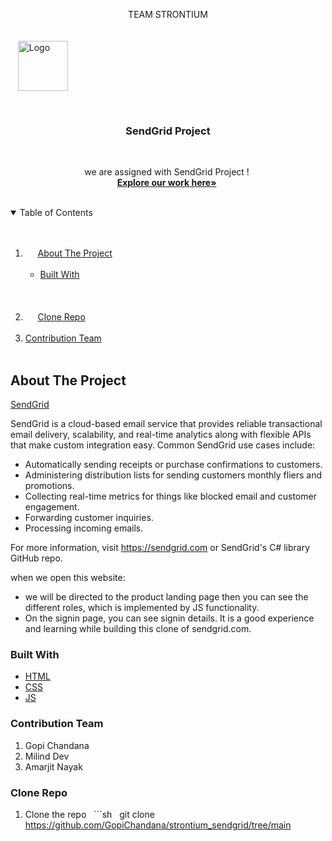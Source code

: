
<br />
<p align="center">
  <div align="center">TEAM STRONTIUM <br/><br/> </div>
    <img align="center"src="https://th.bing.com/th/id/OIP.GMwvQOnyX8hDhLQjsGNa8QHaFP?w=226&h=180&c=7&o=5&dpr=1.25&pid=1.7" alt="Logo" width="80" height="80">
 

  <h3 align="center">SendGrid Project</h3>

  <p align="center">
    we are assigned with SendGrid Project !
    <br />
    <a href="https://github.com/GopiChandana/strontium_sendgrid/tree/main"><strong>Explore our work here»</strong></a>
    <br />
   
  </p>
</p>




<details open="open">
  <summary>Table of Contents</summary>
  <ol>
    <li>
      <a href="#about-the-project">About The Project</a>
      <ul>
        <li><a href="#built-with">Built With</a></li>
      </ul>
    </li>
    <li>
      <a href="#Clone">Clone Repo</a>
    </li>
    <li>
 <a href="#Contribution">Contribution Team</a> 
 </li>
    
  </ol>
</details>




## About The Project

[SendGrid](https://sendgrid.com/)

SendGrid is a cloud-based email service that provides reliable transactional email delivery, scalability, and real-time analytics along with flexible APIs that make custom integration easy. Common SendGrid use cases include:

* Automatically sending receipts or purchase confirmations to customers.
* Administering distribution lists for sending customers monthly fliers and promotions.
* Collecting real-time metrics for things like blocked email and customer engagement.
* Forwarding customer inquiries.
* Processing incoming emails.

For more information, visit https://sendgrid.com or SendGrid's C# library GitHub repo.

when we open this website:
* we will be directed to the product landing page then you can see the different roles, which is implemented by JS functionality.
* On the signin page, you can see signin details.
It is a good experience and learning while building this clone of sendgrid.com.



### Built With


* [HTML](https://html.com)
* [CSS](https://css.com)
* [JS](https://javascript.com)

### Contribution Team


1. Gopi Chandana
2. Milind Dev
3. Amarjit Nayak
   

<!-- GETTING STARTED -->
### Clone Repo


1. Clone the repo
   ```sh
   git clone https://github.com/GopiChandana/strontium_sendgrid/tree/main

